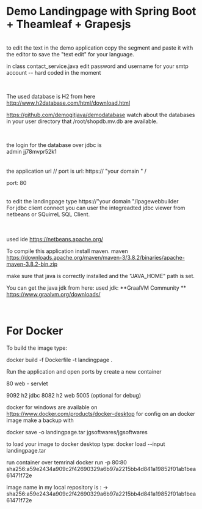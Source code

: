 
# Demo Landingpage with Spring Boot + Theamleaf + Grapesjs

</br>
to edit the text in the demo application
copy the segment and 
paste it with the editor to save
the "text edit" for your
language.
</br>

in class contact_service.java
edit password and username for your smtp account -- hard coded in the moment

</br>

The used database is H2 from here
http://www.h2database.com/html/download.html
</br>

https://github.com/demogitjava/demodatabase
watch about the databases in your user directory that
/root/shopdb.mv.db are available.


</br>

the login for the database over jdbc is
</br>
admin
jj78mvpr52k1
</br>
</br>
</br>
the application url // port is
url: https:// "your domain " /

port: 80

</br>
to edit the landingpage type 
https://"your domain "/lpagewebbuilder




</br>
For jdbc client connect you can user
the integreadted jdbc viewer from netbeans or
SQuirreL SQL Client.

</br>

<br>
<br>

used ide
https://netbeans.apache.org/
<br>


To compile this application install maven.
maven https://downloads.apache.org/maven/maven-3/3.8.2/binaries/apache-maven-3.8.2-bin.zip

make sure that java is correctly installed and the "JAVA_HOME" path is set.
<br>

You can get the java jdk from here:
used jdk: **GraalVM Community ** https://www.graalvm.org/downloads/

<br>


# For Docker

To build the image type:

docker build -f Dockerfile -t landingpage .

Run the application and open ports by create a new container

80   web - servlet

9092 h2 jdbc
8082 h2 web
5005 (optional for debug)

docker for windows are available on https://www.docker.com/products/docker-desktop
for config on an docker image make a backup with

docker save -o landingpage.tar jgsoftwares/jgsoftwares

to load your image to docker desktop type: docker load --input landingpage.tar
<br/>

run container over temrinal
docker run -p 80:80 sha256:a59e2434a909c2f42690329a6b97a2215bb4d841a19852f01ab1bea61471f72e

image name in my local repository is :  ->      sha256:a59e2434a909c2f42690329a6b97a2215bb4d841a19852f01ab1bea61471f72e